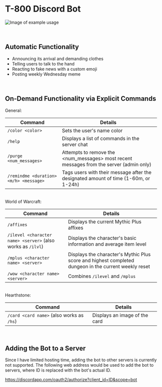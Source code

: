 # T-800 Discord Bot

![Image of example usage](https://i.imgur.com/OE5WyKn.png)


<br/>

## Automatic Functionality

* Announcing its arrival and demanding clothes
* Telling users to talk to the hand
* Reacting to fake news with a custom emoji
* Posting weekly Wednesday meme


<br/>

## On-Demand Functionality via Explicit Commands

General:

|Command|Details|
|---|---|
|`/color <color>`|Sets the user's name color|
|`/help`|Displays a list of commands in the server chat|
|`/purge <num_messages>`|Attempts to remove the <num_messages> most recent messages from the server (admin only)
|`/remindme <duration><m/h> <message>`|Tags users with their message after the designated amount of time (1-60m, or 1-24h)|

<br/>
World of Warcraft:

|Command|Details|
|---|---|
|`/affixes`|Displays the current Mythic Plus affixes|
|`/ilevel <character name> <server>` (also works as `/ilvl`)|Displays the character's basic information and average item level|
|`/mplus <character name> <server>`|Displays the character's Mythic Plus score and highest completed dungeon in the current weekly reset|
|`/wow <character name> <server>`|Combines `/ilevel` and `/mplus`|

<br/>
Hearthstone:

|Command|Details|
|---|---|
|`/card <card name>` (also works as `/hs`)|Displays an image of the card|


<br/>

## Adding the Bot to a Server

Since I have limited hosting time, adding the bot to other servers is currently not supported.
The following web address would be used to add the bot to servers, where ID is replaced with the bot's actual ID.

https://discordapp.com/oauth2/authorize?client_id=ID&scope=bot